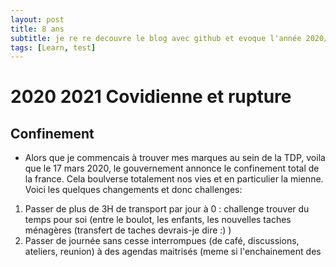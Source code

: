 ```yaml
---
layout: post
title: 8 ans
subtitle: je re re decouvre le blog avec github et evoque l'année 2020/2021
tags: [Learn, test]
---
```


# 2020 2021 Covidienne et rupture

## Confinement

* Alors que je commencais à trouver mes marques au sein de la TDP, voila que le 17 mars 2020, le gouvernement annonce le confinement total de la france.
Cela boulverse totalement nos vies et en particulier la mienne. Voici les quelques changements et donc challenges:
1. Passer de plus de 3H de transport par jour à 0 : challenge trouver du temps pour soi (entre le boulot, les enfants, les nouvelles taches ménagères (transfert de taches devrais-je dire :) )
2. Passer de journée sans cesse interrompues (de café, discussions, ateliers, reunion) à des agendas maitrisés (meme si l'enchainement des 
